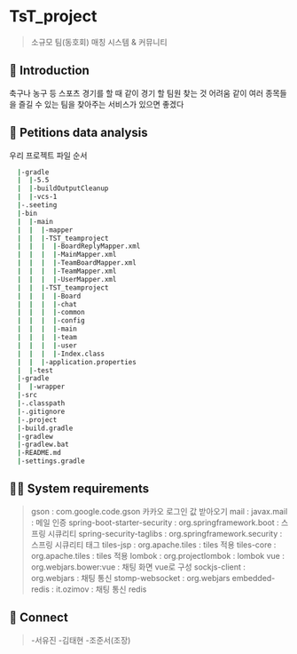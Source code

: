 # TsT_project
> 소규모 팀(동호회) 매칭 시스템 & 커뮤니티

## 📖 Introduction
축구나 농구 등 스포츠 경기를 할 때 같이 경기 할 팀원 찾는 것 어려움
같이 여러 종목들을 즐길 수 있는 팀을 찾아주는 서비스가 있으면 좋겠다

## 💾 Petitions data analysis
우리 프로젝트 파일 순서
``` bash
  |-gradle
  |  |-5.5
  |  |-buildOutputCleanup
  |  |-vcs-1
  |-.seeting
  |-bin
  |  |-main
  |  |  |-mapper
  |  |  |-TST_teamproject
  |  |  |  |-BoardReplyMapper.xml
  |  |  |  |-MainMapper.xml
  |  |  |  |-TeamBoardMapper.xml
  |  |  |  |-TeamMapper.xml
  |  |  |  |-UserMapper.xml
  |  |  |-TST_teamproject
  |  |  |  |-Board
  |  |  |  |-chat
  |  |  |  |-common
  |  |  |  |-config
  |  |  |  |-main
  |  |  |  |-team
  |  |  |  |-user
  |  |  |  |-Index.class
  |  |  |-application.properties
  |  |-test
  |-gradle
  |  |-wrapper
  |-src
  |-.classpath
  |-.gitignore
  |-.project
  |-build.gradle
  |-gradlew
  |-gradlew.bat
  |-README.md
  |-settings.gradle
```

## 👨‍💻 System requirements
> gson : com.google.code.gson 카카오 로그인 값 받아오기
> mail : javax.mail : 메일 인증
> spring-boot-starter-security : org.springframework.boot : 스프링 시큐리티
> spring-security-taglibs : org.springframework.security : 스프링 시큐리티 태그
> tiles-jsp : org.apache.tiles : tiles 적용
> tiles-core : org.apache.tiles : tiles 적용
> lombok : org.projectlombok : lombok 
> vue : org.webjars.bower:vue : 채팅 화면 vue로 구성 
> sockjs-client : org.webjars : 채팅 통신 
> stomp-websocket : org.webjars 
> embedded-redis : it.ozimov : 채팅 통신  redis


## 🤝 Connect
> -서유진
> -김태현
> -조준서(조장)

